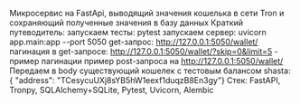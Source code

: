 Микросервис на FastApi, выводящий значения кошелька в сети Tron и сохраняющий полученные значения в базу данных 
Краткий путеводитель:
запускаем тесты: pytest
запускаем сервер: uvicorn app.main:app --port 5050
get-запрос: http://127.0.0.1:5050/wallet/
пагинация в get-запросе: http://127.0.0.1:5050/wallet/?skip=0&limit=5 - пример пагинации
пример post-запроса на http://127.0.0.1:5050/wallet/ Передаем в body существующий кошелек с тестовым балансом shasta: 
{ "address": "TCesycuUXj8sYB5hW1eexf1duqzB8En3gy"}
Стек: FastAPI, Tronpy, SQLAlchemy+SQLite, Pytest, Uvicorn, Alembic

